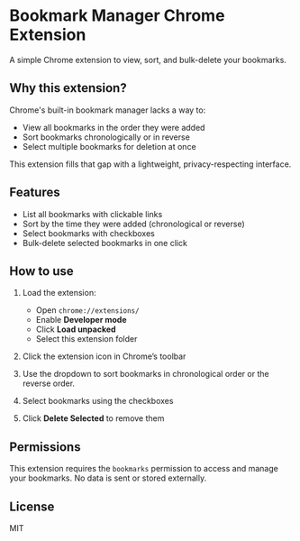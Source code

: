 # Bookmark Manager Chrome Extension

A simple Chrome extension to view, sort, and bulk-delete your bookmarks.

## Why this extension?

Chrome's built-in bookmark manager lacks a way to:
- View all bookmarks in the order they were added
- Sort bookmarks chronologically or in reverse
- Select multiple bookmarks for deletion at once

This extension fills that gap with a lightweight, privacy-respecting interface.

## Features

- List all bookmarks with clickable links
- Sort by the time they were added (chronological or reverse)
- Select bookmarks with checkboxes
- Bulk-delete selected bookmarks in one click

## How to use

1. Load the extension:
   - Open `chrome://extensions/`
   - Enable **Developer mode**
   - Click **Load unpacked**
   - Select this extension folder

2. Click the extension icon in Chrome’s toolbar

3. Use the dropdown to sort bookmarks in chronological order or the reverse order.

4. Select bookmarks using the checkboxes

5. Click **Delete Selected** to remove them

## Permissions

This extension requires the `bookmarks` permission to access and manage your bookmarks. No data is sent or stored externally.

## License

MIT
